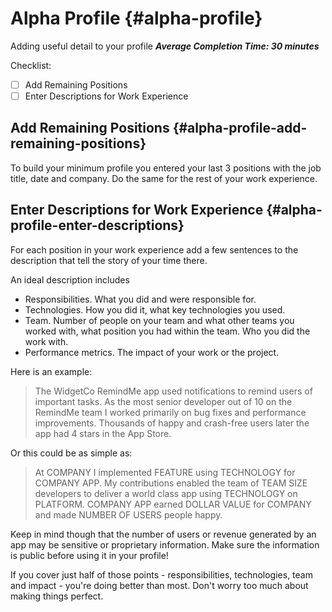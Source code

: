 # Alpha Profile {#alpha-profile}
Adding useful detail to your profile
***Average Completion Time: 30 minutes***

Checklist:

- [ ] Add Remaining Positions
- [ ] Enter Descriptions for Work Experience

## Add Remaining Positions {#alpha-profile-add-remaining-positions}
To build your minimum profile you entered your last 3 positions with the job title, date and company. Do the same for the rest of your work experience.

## Enter Descriptions for Work Experience {#alpha-profile-enter-descriptions}

For each position in your work experience add a few sentences to the description that tell the story of your time there. 

An ideal description includes

- Responsibilities.
What you did and were responsible for.
- Technologies.
How you did it, what key technologies you used.
- Team. Number of people on your team and what other teams you worked with, what position you had within the team.
Who you did the work with.
- Performance metrics.
The impact of your work or the project.

Here is an example:

> The WidgetCo RemindMe app used notifications to remind users of important tasks. As the most senior developer out of 10 on the RemindMe team I worked primarily on bug fixes and performance improvements. Thousands of happy and crash-free users later the app had 4 stars in the App Store.
>

Or this could be as simple as:

> At COMPANY I implemented FEATURE using TECHNOLOGY for COMPANY APP. My contributions enabled the team of TEAM SIZE developers to deliver a world class app using TECHNOLOGY on PLATFORM. COMPANY APP earned DOLLAR VALUE for COMPANY and made NUMBER OF USERS people happy.
> 

Keep in mind though that the number of users or revenue generated by an app may be sensitive or proprietary information. Make sure the information is public before using it in your profile!

If you cover just half of those points - responsibilities, technologies, team and impact - you're doing better than most. Don't worry too much about making things perfect.
